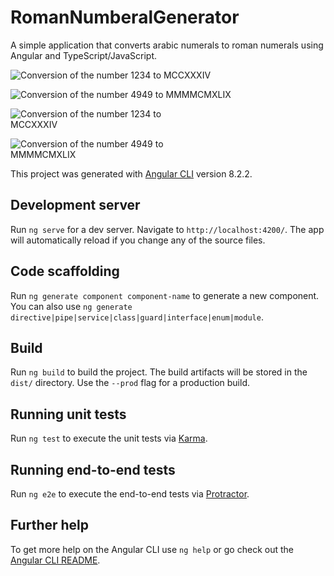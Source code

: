 # RomanNumberalGenerator

A simple application that converts arabic numerals to roman numerals using Angular and TypeScript/JavaScript.


![Conversion of the number 1234 to MCCXXXIV](.src/assets/images/img2.png)

![Conversion of the number 4949 to MMMMCMXLIX](.src/assets/images/img1.png)

<img
  src="./src/assets/imgaes/img2.png"
  alt="Conversion of the number 1234 to MCCXXXIV"
  style="display: inline-block; margin: 0 auto; max-width: 300px">

<img
  src="./src/assets/imgaes/img2.png"
  alt="Conversion of the number 4949 to MMMMCMXLIX"
  style="display: inline-block; margin: 0 auto; max-width: 300px">

This project was generated with [Angular CLI](https://github.com/angular/angular-cli) version 8.2.2.

## Development server

Run `ng serve` for a dev server. Navigate to `http://localhost:4200/`. The app will automatically reload if you change any of the source files.

## Code scaffolding

Run `ng generate component component-name` to generate a new component. You can also use `ng generate directive|pipe|service|class|guard|interface|enum|module`.

## Build

Run `ng build` to build the project. The build artifacts will be stored in the `dist/` directory. Use the `--prod` flag for a production build.

## Running unit tests

Run `ng test` to execute the unit tests via [Karma](https://karma-runner.github.io).

## Running end-to-end tests

Run `ng e2e` to execute the end-to-end tests via [Protractor](http://www.protractortest.org/).

## Further help

To get more help on the Angular CLI use `ng help` or go check out the [Angular CLI README](https://github.com/angular/angular-cli/blob/master/README.md).
